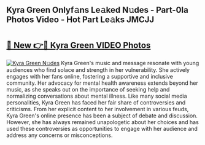 ## Kyra Green Onlyf𝚊ns Le𝚊ked N𝚞des - Part-0Ia Photos Video - Hot Part Le𝚊ks JMCJJ

# <h2><a href="http://ab22888.deff.icu/?id=Kyra+Green">🔗 New 👉🔴 Kyra Green VIDEO Photos</a></h2>

[![Kyra Green N𝚞des](https://i.imgur.com/rIISA9y.gif)](http://ab22888.deff.icu/?id=Kyra+Green)
Kyra Green's music and message resonate with young audiences who find solace and strength in her vulnerability. She actively engages with her fans online, fostering a supportive and inclusive community. Her advocacy for mental health awareness extends beyond her music, as she speaks out on the importance of seeking help and normalizing conversations about mental illness. Like many social media personalities, Kyra Green has faced her fair share of controversies and criticisms. From her explicit content to her involvement in various feuds, Kyra Green's online presence has been a subject of debate and discussion. However, she has always remained unapologetic about her choices and has used these controversies as opportunities to engage with her audience and address any concerns or misconceptions.

